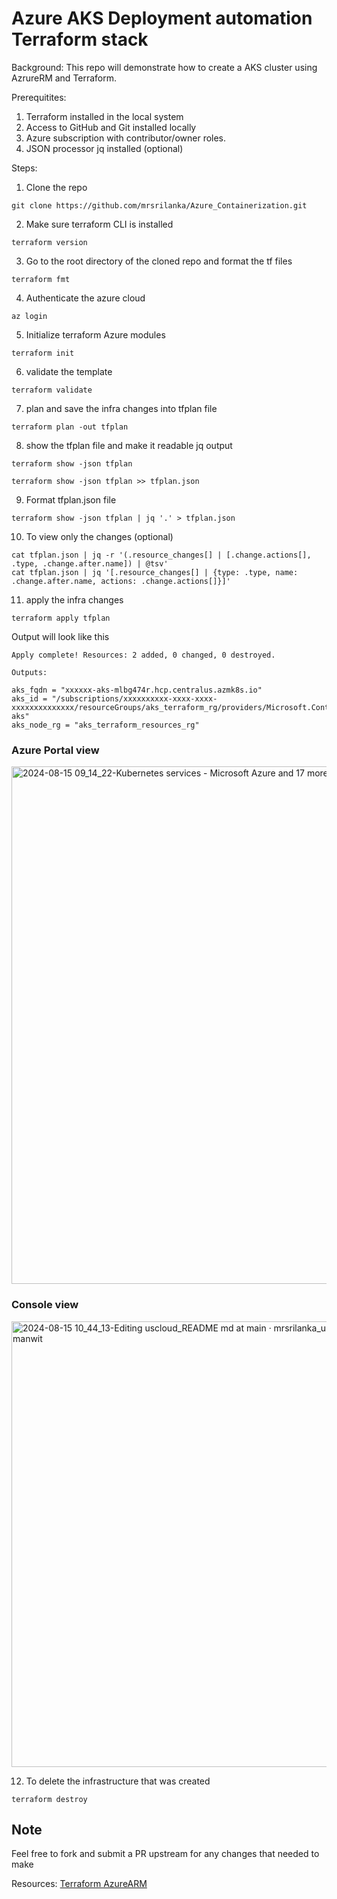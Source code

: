 # Azure AKS Deployment automation Terraform stack

Background:
This repo will demonstrate how to create a AKS cluster using AzrureRM and Terraform.

Prerequitites:
1. Terraform installed in the local system
2. Access to GitHub and Git installed locally
3. Azure subscription with contributor/owner roles.
4. JSON processor jq installed (optional) 

Steps:
1. Clone the repo

```
git clone https://github.com/mrsrilanka/Azure_Containerization.git
```

2. Make sure terraform CLI is installed
```
terraform version 
```
3. Go to the root directory of the cloned repo and format the tf files
```
terraform fmt
```
4. Authenticate the azure cloud
```
az login
```
5.  Initialize terraform Azure modules
```
terraform init
```
6. validate the template
```
terraform validate
```
7.  plan and save the infra changes into tfplan file
```
terraform plan -out tfplan
```
8. show the tfplan file and make it readable jq output
```
terraform show -json tfplan
```

```
terraform show -json tfplan >> tfplan.json
```
9. Format tfplan.json file
```
terraform show -json tfplan | jq '.' > tfplan.json
```
10. To view only the changes (optional)
```
cat tfplan.json | jq -r '(.resource_changes[] | [.change.actions[], .type, .change.after.name]) | @tsv'
cat tfplan.json | jq '[.resource_changes[] | {type: .type, name: .change.after.name, actions: .change.actions[]}]' 
```
11. apply the infra changes
```
terraform apply tfplan
```
Output will look like this 
```
Apply complete! Resources: 2 added, 0 changed, 0 destroyed.

Outputs:

aks_fqdn = "xxxxxx-aks-mlbg474r.hcp.centralus.azmk8s.io"
aks_id = "/subscriptions/xxxxxxxxxx-xxxx-xxxx-xxxxxxxxxxxxxx/resourceGroups/aks_terraform_rg/providers/Microsoft.ContainerService/managedClusters/uscloud-aks"
aks_node_rg = "aks_terraform_resources_rg"
```
### Azure Portal view 

<img width="828" alt="2024-08-15 09_14_22-Kubernetes services - Microsoft Azure and 17 more pages - Work - Microsoft​ Edge" src="https://github.com/user-attachments/assets/4f2f67dd-a2ef-4b1c-9aff-087aa2dc0a53">

### Console view

<img width="713" alt="2024-08-15 10_44_13-Editing uscloud_README md at main · mrsrilanka_uscloud and 9 more pages - manwit" src="https://github.com/user-attachments/assets/858dc4bc-a074-4e3d-97ed-9e3fc78ded08">

12. To delete the infrastructure that was created
```
terraform destroy
```

## Note
Feel free to fork and submit a PR upstream for any changes that needed to make 

Resources:
[Terraform AzureARM](https://registry.terraform.io/providers/hashicorp/azurerm/latest/docs/resources/kubernetes_cluster_node_pool)

